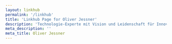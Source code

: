 ```yaml
---
layout: linkhub
permalink: '/linkhub'
title: 'Linkhub Page for Oliver Jessner'
description: 'Technologie-Experte mit Vision und Leidenschaft für Innovationen'
meta_description: ''
meta_title: Oliver Jessner
---
```


